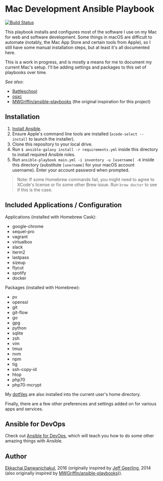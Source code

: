 # Mac Development Ansible Playbook

[![Build Status](https://travis-ci.org/ekka21/mac-dev-playbook.svg?branch=master)](https://travis-ci.org/ekka21/mac-dev-playbook)

This playbook installs and configures most of the software I use on my Mac for web and software development. Some things in macOS are difficult to automate (notably, the Mac App Store and certain tools from Apple), so I still have some manual installation steps, but at least it's all documented here.

This is a work in progress, and is mostly a means for me to document my current Mac's setup. I'll be adding settings and packages to this set of playbooks over time.

*See also*:

  - [Battleschool](http://spencer.gibb.us/blog/2014/02/03/introducing-battleschool)
  - [osxc](https://github.com/osxc)
  - [MWGriffin/ansible-playbooks](https://github.com/MWGriffin/ansible-playbooks) (the original inspiration for this project)

## Installation

  1. [Install Ansible](http://docs.ansible.com/intro_installation.html).
  2. Ensure Apple's command line tools are installed (`xcode-select --install` to launch the installer).
  3. Clone this repository to your local drive.
  4. Run `$ ansible-galaxy install -r requirements.yml` inside this directory to install required Ansible roles.
  5. Run `ansible-playbook main.yml -i inventory -u [username] -K` inside this directory (substitute `[username]` for your macOS account username). Enter your account password when prompted.

> Note: If some Homebrew commands fail, you might need to agree to XCode's license or fix some other Brew issue. Run `brew doctor` to see if this is the case.

## Included Applications / Configuration

Applications (installed with Homebrew Cask):

  - google-chrome
  - sequel-pro
  - vagrant
  - virtualbox
  - slack
  - iterm2
  - lastpass
  - sizeup
  - flycut
  - spotify
  - docker

Packages (installed with Homebrew):

  - pv
  - openssl
  - git
  - git-flow
  - go
  - gpg
  - python
  - sqlite
  - zsh
  - vim
  - tmux
  - nvm
  - npm
  - tig
  - ssh-copy-id
  - htop
  - php70
  - php70-mcrypt

My [dotfiles](https://github.com/ekka21/dotfiles) are also installed into the current user's home directory.

Finally, there are a few other preferences and settings added on for various apps and services.

## Ansible for DevOps

Check out [Ansible for DevOps](https://www.ansiblefordevops.com/), which will teach you how to do some other amazing things with Ansible.

## Author
[Ekkachai Danwanichakul](http://www.ekkachai.net), 2016 (originally inspired by [Jeff Geerling](http://www.jeffgeerling.com/), 2014 (also originally inspired by [MWGriffin/ansible-playbooks](https://github.com/MWGriffin/ansible-playbooks))).

